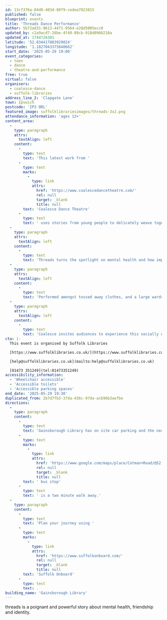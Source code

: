 ```yaml
---
id: 13cf376a-84d8-403d-88f9-cedea7023815
published: false
blueprint: events
title: 'Threads Dance Performance'
author: 5b72ad31-9613-4471-9564-e28d5005ecc0
updated_by: c2a9acd7-26be-4f49-89cb-918d0960210a
updated_at: 1744726301
latitude: '52.034417883929024'
longitude: '1.1827043375840662'
start_date: '2025-05-29 19:00'
event_categories:
  - teen
  - dance
  - theatre-and-performance
free: true
virtual: false
organisers:
  - coalesce-dance
  - suffolk-libraries
address_line_2: 'Clapgate Lane'
town: Ipswich
postcode: 'IP3 0RL'
featured_image: suffolklibrariesimages/threads-3x2.png
attendance_information: 'ages 12+'
content_area:
  -
    type: paragraph
    attrs:
      textAlign: left
    content:
      -
        type: text
        text: 'This latest work from '
      -
        type: text
        marks:
          -
            type: link
            attrs:
              href: 'https://www.coalescedancetheatre.com/'
              rel: null
              target: _blank
              title: null
        text: 'Coalesce Dance Theatre'
      -
        type: text
        text: ' uses stories from young people to delicately weave together an emotive and uplifting contemporary dance and physical theatre performance about growing into adulthood. '
  -
    type: paragraph
    attrs:
      textAlign: left
    content:
      -
        type: text
        text: 'Threads turns the spotlight on mental health and how important friendship and support can be when it comes to navigating adolescence. '
  -
    type: paragraph
    attrs:
      textAlign: left
    content:
      -
        type: text
        text: 'Performed amongst tossed away clothes, and a large wardrobe structure, two dancers use a highly physical movement language to connect and explore their intertwined experiences. '
  -
    type: paragraph
    attrs:
      textAlign: left
    content:
      -
        type: text
        text: 'Coalesce invites audiences to experience this socially urgent new work.'
cta: |-
  This event is organised by Suffolk Libraries

  [https://www.suffolklibraries.co.uk/](https://www.suffolklibraries.co.uk/) 

  [help@suffolklibraries.co.uk](mailto:help@suffolklibraries.co.uk)

  [01473 351249](tel:01473351249)
accessibility_information:
  - 'Wheelchair accessible'
  - 'Accessible toilets'
  - 'Accessible parking spaces'
end_date: '2025-05-29 19:30'
duplicated_from: 2b7d7fb3-37da-436c-97da-acb96b3aefbe
directions:
  -
    type: paragraph
    content:
      -
        type: text
        text: 'Gainsborough Library has on site car parking and the nearest'
      -
        type: text
        marks:
          -
            type: link
            attrs:
              href: 'https://www.google.com/maps/place/Cotman+Road/@52.0347317,1.1796921,17z/data=!4m23!1m16!4m15!1m6!1m2!1s0x47d99fea5af611b5:0x4718b94a3008c570!2sGainsborough+Community+Library,+Clapgate+Ln,+Ipswich+IP3+0RL!2m2!1d1.1827311!2d52.0342691!1m6!1m2!1s0x47d99feb18d504d7:0xba3c4c99e783cda6!2sCotman+Road,+Ipswich+IP3+0RG!2m2!1d1.181868!2d52.035336!3e2!3m5!1s0x47d99feb18d504d7:0xba3c4c99e783cda6!8m2!3d52.035336!4d1.181868!16s%2Fg%2F1q67rd9sc?entry=ttu'
              rel: null
              target: _blank
              title: null
        text: ' bus stop'
      -
        type: text
        text: ' is a two minute walk away.'
  -
    type: paragraph
    content:
      -
        type: text
        text: 'Plan your journey using '
      -
        type: text
        marks:
          -
            type: link
            attrs:
              href: 'https://www.suffolkonboard.com/'
              rel: null
              target: _blank
              title: null
        text: 'Suffolk Onboard'
      -
        type: text
        text: .
building_name: 'Gainsborough Library'
---
```

threads is a poignant and powerful story about mental health, friendship and identity.